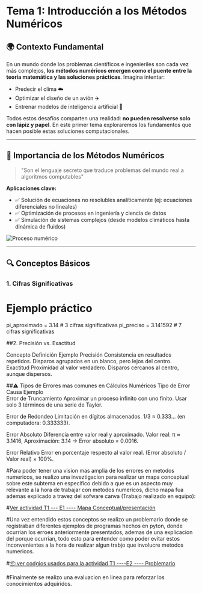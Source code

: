 # Tema 1: Introducción a los Métodos Numéricos

## 🌍 Contexto Fundamental
En un mundo donde los problemas científicos e ingenieriles son cada vez más complejos, **los métodos numéricos emergen como el puente entre la teoría matemática y las soluciones prácticas**. Imagina intentar:

- Predecir el clima ☁️
- Optimizar el diseño de un avión ✈️
- Entrenar modelos de inteligencia artificial 🤖

Todos estos desafíos comparten una realidad: **no pueden resolverse solo con lápiz y papel**. En este primer tema exploraremos los fundamentos que hacen posible estas soluciones computacionales.

---

## 📌 Importancia de los Métodos Numéricos
> "Son el lenguaje secreto que traduce problemas del mundo real a algoritmos computables"

**Aplicaciones clave:**
- ✅ Solución de ecuaciones no resolubles analíticamente (ej: ecuaciones diferenciales no lineales)
- ✅ Optimización de procesos en ingeniería y ciencia de datos
- ✅ Simulación de sistemas complejos (desde modelos climáticos hasta dinámica de fluidos)

![Proceso numérico](https://via.placeholder.com/600x200?text=Diagrama+Flujo+Métodos+Numéricos) <!-- Reemplazar con imagen real -->

---

## 🔍 Conceptos Básicos

### 1. Cifras Significativas

# Ejemplo práctico
pi_aproximado = 3.14    # 3 cifras significativas
pi_preciso = 3.141592    # 7 cifras significativas

##2. Precisión vs. Exactitud

Concepto	                   Definición	                                              Ejemplo
Precisión	       Consistencia en resultados repetidos.	           Disparos agrupados en un blanco, pero lejos del centro.
Exactitud	          Proximidad al valor verdadero.	                     Disparos cercanos al centro, aunque dispersos.


##⚠️ Tipos de Errores mas comunes  en Cálculos Numéricos
Tipo de Error               	                   Causa	                                             Ejemplo	
Error de Truncamiento	            Aproximar un proceso infinito con uno finito.	     Usar solo 3 términos de una serie de Taylor.	

Error de Redondeo                    	Limitación en dígitos almacenados.	             1/3 ≈ 0.333... (en computadora: 0.333333).	

Error Absoluto	                 Diferencia entre valor real y aproximado.	    Valor real: π ≈ 3.1416, Aproximación: 3.14 → Error 
                                                                                               absoluto = 0.0016.

Error Relativo	                   Error en porcentaje respecto al valor real.	         (Error absoluto / Valor real) × 100%.


#Para poder tener una vision mas amplia de los errores en metodos numericos, se realizo una inveztigacion para realizar un mapa conceptual sobre este subtema en especifico debido a que es un aspecto muy relevante a la hora de trabajar con metodos numericos, dicho mapa fua ademas explicado a travez del sofware canva (Trabajo realizado en equipo): 

#[Ver actividad T1   --- E1 ----    Mapa Conceptual/presentación](https://www.canva.com/design/DAGd4cTWnj8/TWtBOVQzBepaHcPNFX8W0Q/edit?utm_content=DAGd4cTWnj8&utm_campaign=designshare&utm_medium=link2&utm_source=sharebutton)


#Una vez entendido estos conceptos se realizo un problemario donde se registraban diferentes ejemplos de programas hechos en pyton, donde ocurrian los erroes anteriormente presentados, ademas de una explicacion del porque ocurrian, todo esto para entender como poder evitar estos inconvenientes a la hora de realizar algun trabjo que involucre metodos numericos.

#[📦 ver codgios usados para la actividad T1 ----E2    ----      Problemario ](/codigos/tema1-introduccion/)



#Finalmente se realizo una evaluacion en linea para reforzar los conocimientos adquiridos. 










